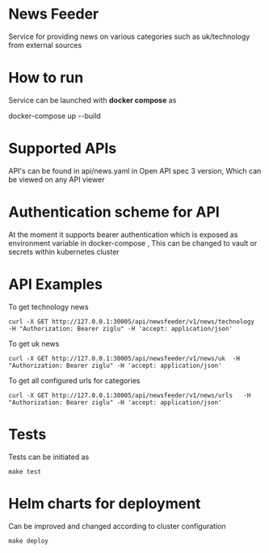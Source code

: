 # News Feeder
Service for providing news on various categories such as uk/technology from external sources

# How to run 
Service can be launched with **docker compose** as

docker-compose up --build

# Supported APIs
API's can be found in api/news.yaml in Open API spec 3 version, Which can be viewed on any API viewer 

# Authentication scheme for API
At the moment it supports bearer authentication which is exposed as environment variable in docker-compose , This can be changed to vault or secrets within kubernetes cluster


# API Examples

To get technology news 

```
curl -X GET http://127.0.0.1:30005/api/newsfeeder/v1/news/technology   -H "Authorization: Bearer ziglu" -H 'accept: application/json' 
```

To get uk news 

```
curl -X GET http://127.0.0.1:30005/api/newsfeeder/v1/news/uk  -H "Authorization: Bearer ziglu" -H 'accept: application/json' 
```

To get all configured urls for categories
```
curl -X GET http://127.0.0.1:30005/api/newsfeeder/v1/news/urls   -H "Authorization: Bearer ziglu" -H 'accept: application/json'
```

# Tests
Tests can be initiated as

```
make test 
```

# Helm charts for deployment
Can be improved and changed according to cluster configuration

```
make deploy 
```
